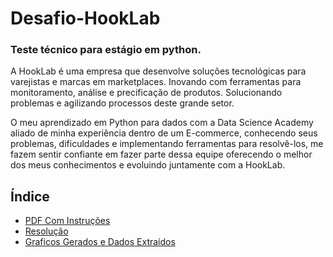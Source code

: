 # Desafio-HookLab
### Teste técnico para estágio em python.

A HookLab é uma empresa que desenvolve soluções tecnológicas para varejistas e marcas em marketplaces. Inovando com ferramentas para monitoramento, análise e precificação de produtos. Solucionando problemas e agilizando processos deste grande setor.

O meu aprendizado em Python para dados com a Data Science Academy aliado de minha experiência dentro de um E-commerce, conhecendo seus problemas, dificuldades e implementando ferramentas para resolvê-los, me fazem sentir confiante em fazer parte dessa equipe oferecendo o melhor dos meus conhecimentos e evoluindo juntamente com a HookLab.

## Índice
* [PDF Com Instruções](https://github.com/davichiqueti/Desafio-HookLab/blob/main/desafio_hooklab.pdf)
* [Resolução](https://github.com/davichiqueti/Desafio-HookLab/blob/main/Resolução.ipynb)
* [Graficos Gerados e Dados Extraídos](https://github.com/davichiqueti/Desafio-HookLab/blob/main/Graficos&Dados)